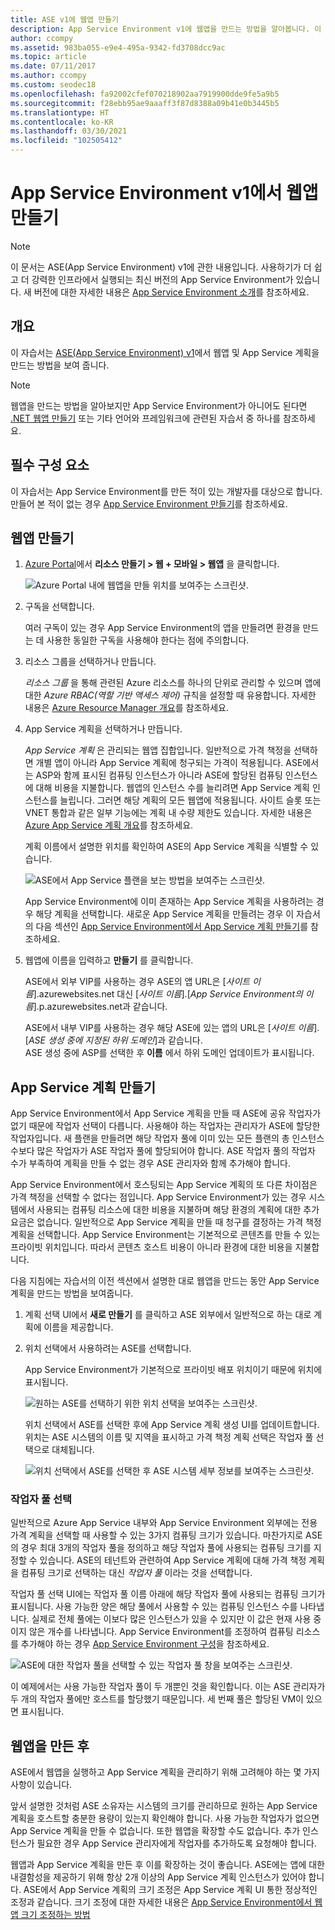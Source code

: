 ```yaml
---
title: ASE v1에 웹앱 만들기
description: App Service Environment v1에 웹앱을 만드는 방법을 알아봅니다. 이 문서는 레거시 v1 ASE를 사용하는 고객에게만 제공됩니다.
author: ccompy
ms.assetid: 983ba055-e9e4-495a-9342-fd3708dcc9ac
ms.topic: article
ms.date: 07/11/2017
ms.author: ccompy
ms.custom: seodec18
ms.openlocfilehash: fa92002cfef070218902aa7919900dde9fe5a9b5
ms.sourcegitcommit: f28ebb95ae9aaaff3f87d8388a09b41e0b3445b5
ms.translationtype: HT
ms.contentlocale: ko-KR
ms.lasthandoff: 03/30/2021
ms.locfileid: "102505412"
---
```

# <a name="create-a-web-app-in-an-app-service-environment-v1"></a>App Service Environment v1에서 웹앱 만들기

> [!NOTE]
> 이 문서는 ASE(App Service Environment) v1에 관한 내용입니다.  사용하기가 더 쉽고 더 강력한 인프라에서 실행되는 최신 버전의 App Service Environment가 있습니다. 새 버전에 대한 자세한 내용은 [App Service Environment 소개](intro.md)를 참조하세요.
> 

## <a name="overview"></a>개요
이 자습서는 [ASE(App Service Environment) v1](app-service-app-service-environment-intro.md)에서 웹앱 및 App Service 계획을 만드는 방법을 보여 줍니다. 

> [!NOTE]
> 웹앱을 만드는 방법을 알아보지만 App Service Environment가 아니어도 된다면 [.NET 웹앱 만들기](../quickstart-dotnetcore.md) 또는 기타 언어와 프레임워크에 관련된 자습서 중 하나를 참조하세요.
> 
> 

## <a name="prerequisites"></a>필수 구성 요소
이 자습서는 App Service Environment를 만든 적이 있는 개발자를 대상으로 합니다. 만들어 본 적이 없는 경우 [App Service Environment 만들기](app-service-web-how-to-create-an-app-service-environment.md)를 참조하세요. 

## <a name="create-a-web-app"></a>웹앱 만들기
1. [Azure Portal](https://portal.azure.com/)에서 **리소스 만들기 > 웹 + 모바일 > 웹앱** 을 클릭합니다. 
   
    ![Azure Portal 내에 웹앱을 만들 위치를 보여주는 스크린샷.][1]
2. 구독을 선택합니다.  
   
    여러 구독이 있는 경우 App Service Environment의 앱을 만들려면 환경을 만드는 데 사용한 동일한 구독을 사용해야 한다는 점에 주의합니다. 
3. 리소스 그룹을 선택하거나 만듭니다.
   
    *리소스 그룹* 을 통해 관련된 Azure 리소스를 하나의 단위로 관리할 수 있으며 앱에 대한 *Azure RBAC(역할 기반 액세스 제어)* 규칙을 설정할 때 유용합니다. 자세한 내용은 [Azure Resource Manager 개요][ResourceGroups]를 참조하세요. 
4. App Service 계획을 선택하거나 만듭니다.
   
    *App Service 계획* 은 관리되는 웹앱 집합입니다.  일반적으로 가격 책정을 선택하면 개별 앱이 아니라 App Service 계획에 청구되는 가격이 적용됩니다. ASE에서는 ASP와 함께 표시된 컴퓨팅 인스턴스가 아니라 ASE에 할당된 컴퓨팅 인스턴스에 대해 비용을 지불합니다.  웹앱의 인스턴스 수를 늘리려면 App Service 계획 인스턴스를 늘립니다. 그러면 해당 계획의 모든 웹앱에 적용됩니다.  사이트 슬롯 또는 VNET 통합과 같은 일부 기능에는 계획 내 수량 제한도 있습니다.  자세한 내용은 [Azure App Service 계획 개요](../overview-hosting-plans.md)를 참조하세요.
   
    계획 이름에서 설명한 위치를 확인하여 ASE의 App Service 계획을 식별할 수 있습니다.  
   
    ![ASE에서 App Service 플랜을 보는 방법을 보여주는 스크린샷.][5]
   
    App Service Environment에 이미 존재하는 App Service 계획을 사용하려는 경우 해당 계획을 선택합니다. 새로운 App Service 계획을 만들려는 경우 이 자습서의 다음 섹션인 [App Service Environment에서 App Service 계획 만들기](#createplan)를 참조하세요.
5. 웹앱에 이름을 입력하고 **만들기** 를 클릭합니다. 
   
    ASE에서 외부 VIP를 사용하는 경우 ASE의 앱 URL은 [*사이트 이름*].azurewebsites.net 대신 [*사이트 이름*].[*App Service Environment의 이름*].p.azurewebsites.net과 같습니다.
   
    ASE에서 내부 VIP를 사용하는 경우 해당 ASE에 있는 앱의 URL은 [*사이트 이름*].[*ASE 생성 중에 지정된 하위 도메인*]과 같습니다.   
    ASE 생성 중에 ASP를 선택한 후 **이름** 에서 하위 도메인 업데이트가 표시됩니다.

## <a name="create-an-app-service-plan"></a><a name="createplan"></a> App Service 계획 만들기
App Service Environment에서 App Service 계획을 만들 때 ASE에 공유 작업자가 없기 때문에 작업자 선택이 다릅니다.  사용해야 하는 작업자는 관리자가 ASE에 할당한 작업자입니다. 새 플랜을 만들려면 해당 작업자 풀에 이미 있는 모든 플랜의 총 인스턴스 수보다 많은 작업자가 ASE 작업자 풀에 할당되어야 합니다.  ASE 작업자 풀의 작업자 수가 부족하여 계획을 만들 수 없는 경우 ASE 관리자와 함께 추가해야 합니다.

App Service Environment에서 호스팅되는 App Service 계획의 또 다른 차이점은 가격 책정을 선택할 수 없다는 점입니다.  App Service Environment가 있는 경우 시스템에서 사용되는 컴퓨팅 리소스에 대한 비용을 지불하며 해당 환경의 계획에 대한 추가 요금은 없습니다.  일반적으로 App Service 계획을 만들 때 청구를 결정하는 가격 책정 계획을 선택합니다.  App Service Environment는 기본적으로 콘텐츠를 만들 수 있는 프라이빗 위치입니다.  따라서 콘텐츠 호스트 비용이 아니라 환경에 대한 비용을 지불합니다.

다음 지침에는 자습서의 이전 섹션에서 설명한 대로 웹앱을 만드는 동안 App Service 계획을 만드는 방법을 보여줍니다.

1. 계획 선택 UI에서 **새로 만들기** 를 클릭하고 ASE 외부에서 일반적으로 하는 대로 계획에 이름을 제공합니다.
2. 위치 선택에서 사용하려는 ASE를 선택합니다.
   
    App Service Environment가 기본적으로 프라이빗 배포 위치이기 때문에 위치에 표시됩니다. 
   
    ![원하는 ASE를 선택하기 위한 위치 선택을 보여주는 스크린샷.][2]
   
    위치 선택에서 ASE를 선택한 후에 App Service 계획 생성 UI를 업데이트합니다.  위치는 ASE 시스템의 이름 및 지역을 표시하고 가격 책정 계획 선택은 작업자 풀 선택으로 대체됩니다.  
   
    ![위치 선택에서 ASE를 선택한 후 ASE 시스템 세부 정보를 보여주는 스크린샷.][3]

### <a name="selecting-a-worker-pool"></a>작업자 풀 선택
일반적으로 Azure App Service 내부와 App Service Environment 외부에는 전용 가격 계획을 선택할 때 사용할 수 있는 3가지 컴퓨팅 크기가 있습니다.  마찬가지로 ASE의 경우 최대 3개의 작업자 풀을 정의하고 해당 작업자 풀에 사용되는 컴퓨팅 크기를 지정할 수 있습니다.  ASE의 테넌트와 관련하여 App Service 계획에 대해 가격 책정 계획을 컴퓨팅 크기로 선택하는 대신 *작업자 풀* 이라는 것을 선택합니다.  

작업자 풀 선택 UI에는 작업자 풀 이름 아래에 해당 작업자 풀에 사용되는 컴퓨팅 크기가 표시됩니다.  사용 가능한 양은 해당 풀에서 사용할 수 있는 컴퓨팅 인스턴스 수를 나타냅니다.  실제로 전체 풀에는 이보다 많은 인스턴스가 있을 수 있지만 이 값은 현재 사용 중이지 않은 개수를 나타냅니다.  App Service Environment를 조정하여 컴퓨팅 리소스를 추가해야 하는 경우 [App Service Environment 구성](app-service-web-configure-an-app-service-environment.md)을 참조하세요.

![ASE에 대한 작업자 풀을 선택할 수 있는 작업자 풀 창을 보여주는 스크린샷.][4]

이 예제에서는 사용 가능한 작업자 풀이 두 개뿐인 것을 확인합니다. 이는 ASE 관리자가 두 개의 작업자 풀에만 호스트를 할당했기 때문입니다.  세 번째 풀은 할당된 VM이 있으면 표시됩니다.  

## <a name="after-web-app-creation"></a>웹앱을 만든 후
ASE에서 웹앱을 실행하고 App Service 계획을 관리하기 위해 고려해야 하는 몇 가지 사항이 있습니다.  

앞서 설명한 것처럼 ASE 소유자는 시스템의 크기를 관리하므로 원하는 App Service 계획을 호스트할 충분한 용량이 있는지 확인해야 합니다. 사용 가능한 작업자가 없으면 App Service 계획을 만들 수 없습니다.  또한 웹앱을 확장할 수도 없습니다.  추가 인스턴스가 필요한 경우 App Service 관리자에게 작업자를 추가하도록 요청해야 합니다.

웹앱과 App Service 계획을 만든 후 이를 확장하는 것이 좋습니다.  ASE에는 앱에 대한 내결함성을 제공하기 위해 항상 2개 이상의 App Service 계획 인스턴스가 있어야 합니다.  ASE에서 App Service 계획의 크기 조정은 App Service 계획 UI 통한 정상적인 조정과 같습니다.  크기 조정에 대한 자세한 내용은 [App Service Environment에서 웹앱 크기 조정하는 방법](app-service-web-scale-a-web-app-in-an-app-service-environment.md)

<!--Image references-->
[1]: ./media/app-service-web-how-to-create-a-web-app-in-an-ase/createaspnewwebapp.png
[2]: ./media/app-service-web-how-to-create-a-web-app-in-an-ase/createasplocation.png
[3]: ./media/app-service-web-how-to-create-a-web-app-in-an-ase/createaspselected.png
[4]: ./media/app-service-web-how-to-create-a-web-app-in-an-ase/createaspworkerpool.png
[5]: ./media/app-service-web-how-to-create-a-web-app-in-an-ase/selectaspinase.png

<!--Links-->
[WhatisASE]: app-service-app-service-environment-intro.md
[Appserviceplans]: ../overview-hosting-plans.md
[HowtoCreateASE]: app-service-web-how-to-create-an-app-service-environment.md
[HowtoScale]: app-service-web-scale-a-web-app-in-an-app-service-environment.md
[HowtoConfigureASE]: app-service-web-configure-an-app-service-environment.md
[ResourceGroups]: ../../azure-resource-manager/management/overview.md
[AzurePowershell]: /powershell/azure/